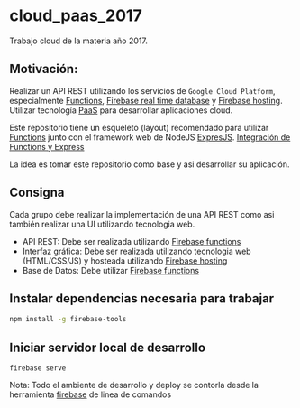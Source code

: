 # cloud_paas_2017
Trabajo cloud de la materia año 2017.

## Motivación:

Realizar un API REST utilizando los servicios de `Google Cloud Platform`, especialmente [Functions](https://firebase.google.com/docs/functions/), [Firebase real time database](https://firebase.google.com/docs/database/) y [Firebase hosting](https://firebase.google.com/docs/hosting/).
Utilizar tecnología [PaaS](https://en.wikipedia.org/wiki/Platform_as_a_service) para desarrollar aplicaciones cloud.

Este repositorio tiene un esqueleto (layout) recomendado para utilizar [Functions](https://firebase.google.com/docs/functions/) junto con el framework web de NodeJS [ExpresJS](https://expressjs.com/).
[Integración de Functions y Express](https://firebase.google.com/docs/functions/http-events#using_existing_express_apps)

La idea es tomar este repositorio como base y asi desarrollar su aplicación.



## Consigna

Cada grupo debe realizar la implementación de una API REST como asi también realizar una UI utilizando tecnologia web.

* API REST: Debe ser realizada utilizando [Firebase functions](https://firebase.google.com/docs/fuctions/)
* Interfaz gráfica: Debe ser realizada utilizando tecnologia web (HTML/CSS/JS) y hosteada utilizando [Firebase hosting](https://firebase.google.com/docs/hosting/)
* Base de Datos: Debe utilizar [Firebase functions](https://firebase.google.com/docs/database/)


## Instalar dependencias necesaria para trabajar

```bash
npm install -g firebase-tools
```


## Iniciar servidor local de desarrollo

```
firebase serve
```

Nota: Todo el ambiente de desarrollo y deploy se contorla desde la herramienta [firebase](https://firebase.google.com/docs/cli/) de linea de comandos

